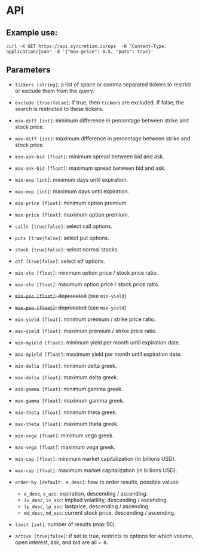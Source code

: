 # API

## Example use:

`curl -X GET https://api.syncretism.io/ops  -H "Content-Type: application/json" -d '{"max-price": 0.5, "puts": true}'`

## Parameters

* `tickers [string]`: a list of space or comma separated tickers to restrict or exclude them from the query.

* `exclude [true|false]`: if true, then `tickers` are excluded. If false, the search is restricted to these tickers.

* `min-diff [int]`: minimum difference in percentage between strike and stock price.

* `max-diff [int]`: maximum difference in percentage between strike and stock price.

* `min-ask-bid [float]`: minimum spread between bid and ask.

* `max-ask-bid [float]`: maximum spread between bid and ask.

* `min-exp [int]`: minimum days until expiration.

* `max-exp [int]`: maximum days until expiration.

* `min-price [float]`: minimum option premium.

* `max-price [float]`: maximum option premium.

* `calls [true|false]`: select call options.

* `puts [true|false]`: select put options.

* `stock [true|false]`: select normal stocks.

* `etf [true|false]`: select etf options.

* `min-sto [float]`: minimum option price / stock price ratio.

* `max-sto [float]`: maximum option price / stock price ratio.

* ~~`min-pso [float]`: deprecated~~ (see `min-yield`)

* ~~`max-pso [float]`: deprecated~~ (see `max-yield`)

* `min-yield [float]`: minimum premium / strike price ratio.

* `max-yield [float]`: maximum premium / strike price ratio.

* `min-myield [float]`: minimum yield per month until expiration date.

* `max-myield [float]`: maximum yield per month until expiration date.

* `min-delta [float]`: minimum delta greek.

* `max-delta [float]`: maximum delta greek.

* `min-gamma [float]`: minimum gamma greek.

* `max-gamma [float]`: maximum gamma greek.

* `min-theta [float]`: minimum theta greek.

* `max-theta [float]`: maximum theta greek.

* `min-vega [float]`: minimum vega greek.

* `max-vega [float]`: maximum vega greek.

* `min-cap [float]`: minimum market capitalization (in billions USD).

* `max-cap [float]`: maximum market capitalization (in billions USD).

* `order-by [default: e_desc]`: how to order results, possible values:
  * `e_desc`, `e_asc`: expiration, descending / ascending.
  * `iv_desc`, `iv_asc`: implied volatility, descending / ascending.
  * `lp_desc`, `lp_asc`: lastprice, descending / ascending.
  * `md_desc`, `md_asc`: current stock price, descending / ascending.
  
* `limit [int]`: number of results (max 50).

* `active [true|false]`: if set to true, restricts to options for which volume, open interest, ask, and bid are all `> 0`.
